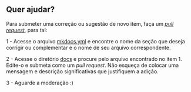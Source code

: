 ## Quer ajudar?

Para submeter uma correção ou sugestão de novo item, faça um [*pull request*](http://stackoverflow.com/a/14681796/2513786), para tal:

1 - Acesse o arquivo [mkdocs.yml](mkdocs.yml) e encontre o nome da seção que deseja corrigir ou complementar e o nome de seu arquivo correspondente.

2 - Acesse o diretório [docs](docs) e procure pelo arquivo encontrado no item 1. Edite-o e submeta como um *pull request*. Não esqueça de colocar uma mensagem e descrição significativas que justifiquem a adição.

3 - Aguarde a moderação :)
